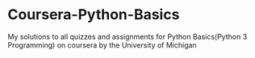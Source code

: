 # Coursera-Python-Basics
My solutions to all quizzes and assignments for Python Basics(Python 3 Programming) on coursera by the University of Michigan
